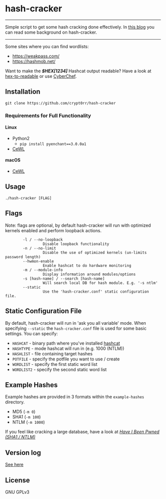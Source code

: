 # hash-cracker

---

Simple script to get some hash cracking done effectively. In [this blog](https://sensepost.com/blog/2023/hash-cracker-password-cracking-done-effectively/) you can read some background on hash-cracker.

---

Some sites where you can find wordlists:

- <https://weakpass.com/>
- <https://hashmob.net/>

Want to make the ***$HEX[1234]*** Hashcat output readable? Have a look at [hex-to-readable](https://github.com/crypt0rr/hex-to-readable) or use [CyberChef](https://cyberchef.offsec.nl/).

## Installation

```plain
git clone https://github.com/crypt0rr/hash-cracker
```

### Requirements for Full Functionality

#### Linux

- Python2
  - `pip install pyenchant==3.0.0a1`
- [CeWL](https://github.com/digininja/CeWL/)

#### macOS

- [CeWL](https://github.com/digininja/CeWL/)

## Usage

```plain
./hash-cracker [FLAG]
```

## Flags

Note: flags are optional, by default hash-cracker will run with optimized kernels enabled and perform loopback actions.

```plain
        -l / --no-loopback
                 Disable loopback functionality
        -n / --no-limit
                 Disable the use of optimized kernels (un-limits password length)
        --hwmon-enable
                 Enable hashcat to do hardware monitoring
        -m / --module-info
                 Display information around modules/options
        -s [hash-name] / --search [hash-name]
                 Will search local DB for hash module. E.g. '-s ntlm'
        --static
                 Use the 'hash-cracker.conf' static configuration file.
```

## Static Configuration File

By default, hash-cracker will run in 'ask you all variable' mode. When specifying `--static` the `hash-cracker.conf` file is used for some basic settings. You can specify:

- `HASHCAT` - binary path where you've installed [hashcat](https://github.com/hashcat/hashcat)
- `HASHTYPE` - mode hashcat will run in (e.g. 1000 (NTLM))
- `HASHLIST` - file containing target hashes
- `POTFILE` - specify the potfile you want to use / create
- `WORDLIST` - specify the first static word list
- `WORDLIST2` - specify the second static word list

## Example Hashes

Example hashes are provided in 3 formats within the `example-hashes` directory.

- MD5 (`-m 0`)
- SHA1 (`-m 100`)
- NTLM (`-m 1000`)

If you feel like cracking a large database, have a look at [*Have I Been Pwned (SHA1 / NTLM)*](https://haveibeenpwned.com/Passwords)

## Version log

[See here](VERSION.md)

## License

GNU GPLv3
